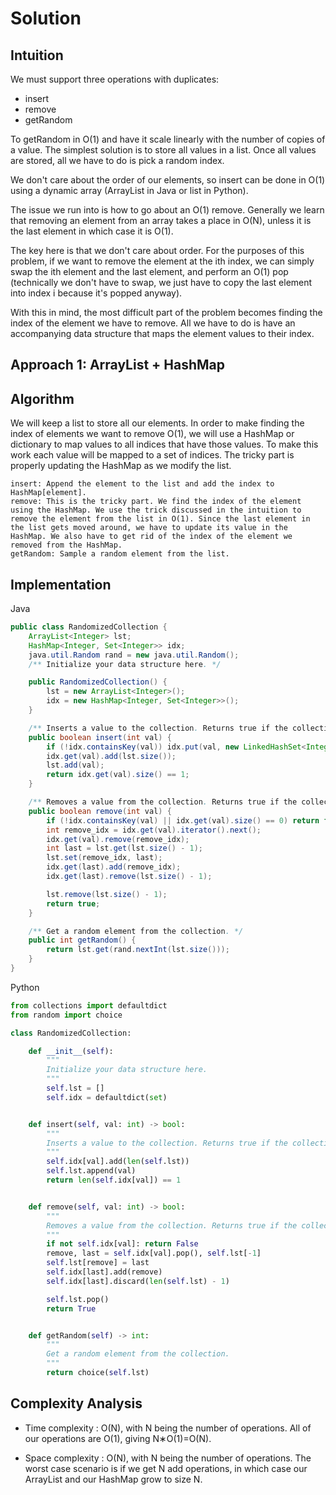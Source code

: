 # Solution

## Intuition

We must support three operations with duplicates:

* insert
* remove
* getRandom

To getRandom in O(1) and have it scale linearly with the number of copies of a value. The simplest solution is to store all values in a list. Once all values are stored, all we have to do is pick a random index.

We don't care about the order of our elements, so insert can be done in O(1) using a dynamic array (ArrayList in Java or list in Python).

The issue we run into is how to go about an O(1) remove. Generally we learn that removing an element from an array takes a place in O(N), unless it is the last element in which case it is O(1).

The key here is that we don't care about order. For the purposes of this problem, if we want to remove the element at the ith index, we can simply swap the ith element and the last element, and perform an O(1) pop (technically we don't have to swap, we just have to copy the last element into index i because it's popped anyway).

With this in mind, the most difficult part of the problem becomes finding the index of the element we have to remove. All we have to do is have an accompanying data structure that maps the element values to their index.

## Approach 1: ArrayList + HashMap

## Algorithm

We will keep a list to store all our elements. In order to make finding the index of elements we want to remove O(1), we will use a HashMap or dictionary to map values to all indices that have those values. To make this work each value will be mapped to a set of indices. The tricky part is properly updating the HashMap as we modify the list.

    insert: Append the element to the list and add the index to HashMap[element].
    remove: This is the tricky part. We find the index of the element using the HashMap. We use the trick discussed in the intuition to remove the element from the list in O(1). Since the last element in the list gets moved around, we have to update its value in the HashMap. We also have to get rid of the index of the element we removed from the HashMap.
    getRandom: Sample a random element from the list.

## Implementation

Java
```Java
public class RandomizedCollection {
    ArrayList<Integer> lst;
    HashMap<Integer, Set<Integer>> idx;
    java.util.Random rand = new java.util.Random();
    /** Initialize your data structure here. */

    public RandomizedCollection() {
        lst = new ArrayList<Integer>();
        idx = new HashMap<Integer, Set<Integer>>();
    }

    /** Inserts a value to the collection. Returns true if the collection did not already contain the specified element. */
    public boolean insert(int val) {
        if (!idx.containsKey(val)) idx.put(val, new LinkedHashSet<Integer>());
        idx.get(val).add(lst.size());
        lst.add(val);
        return idx.get(val).size() == 1;
    }

    /** Removes a value from the collection. Returns true if the collection contained the specified element. */
    public boolean remove(int val) {
        if (!idx.containsKey(val) || idx.get(val).size() == 0) return false;
        int remove_idx = idx.get(val).iterator().next();
        idx.get(val).remove(remove_idx);
        int last = lst.get(lst.size() - 1);
        lst.set(remove_idx, last);
        idx.get(last).add(remove_idx);
        idx.get(last).remove(lst.size() - 1);

        lst.remove(lst.size() - 1);
        return true;
    }

    /** Get a random element from the collection. */
    public int getRandom() {
        return lst.get(rand.nextInt(lst.size()));
    }
}
```
Python
```Python
from collections import defaultdict
from random import choice

class RandomizedCollection:

    def __init__(self):
        """
        Initialize your data structure here.
        """
        self.lst = []
        self.idx = defaultdict(set)


    def insert(self, val: int) -> bool:
        """
        Inserts a value to the collection. Returns true if the collection did not already contain the specified element.
        """
        self.idx[val].add(len(self.lst))
        self.lst.append(val)
        return len(self.idx[val]) == 1


    def remove(self, val: int) -> bool:
        """
        Removes a value from the collection. Returns true if the collection contained the specified element.
        """
        if not self.idx[val]: return False
        remove, last = self.idx[val].pop(), self.lst[-1]
        self.lst[remove] = last
        self.idx[last].add(remove)
        self.idx[last].discard(len(self.lst) - 1)

        self.lst.pop()
        return True


    def getRandom(self) -> int:
        """
        Get a random element from the collection.
        """
        return choice(self.lst)

```

## Complexity Analysis

- Time complexity : O(N), with N being the number of operations. All of our operations are O(1), giving N∗O(1)=O(N).

- Space complexity : O(N), with N being the number of operations. The worst case scenario is if we get N add operations, in which case our ArrayList and our HashMap grow to size N.


